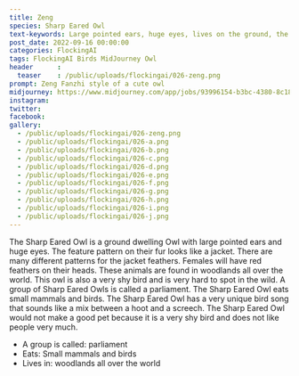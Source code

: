 ```yaml
---
title: Zeng
species: Sharp Eared Owl
text-keywords: Large pointed ears, huge eyes, lives on the ground, the feature pattern looks like a jacket, Many different patterns for the jacket feathers, Fuzzy face feathers, Females will have red feathers on their heads
post_date: 2022-09-16 00:00:00
categories: FlockingAI
tags: FlockingAI Birds MidJourney Owl
header      :
  teaser    : /public/uploads/flockingai/026-zeng.png
prompt: Zeng Fanzhi style of a cute owl
midjourney: https://www.midjourney.com/app/jobs/93996154-b3bc-4380-8c18-fb8017bfb53b
instagram: 
twitter: 
facebook: 
gallery: 
  - /public/uploads/flockingai/026-zeng.png
  - /public/uploads/flockingai/026-a.png
  - /public/uploads/flockingai/026-b.png
  - /public/uploads/flockingai/026-c.png
  - /public/uploads/flockingai/026-d.png
  - /public/uploads/flockingai/026-e.png
  - /public/uploads/flockingai/026-f.png
  - /public/uploads/flockingai/026-g.png
  - /public/uploads/flockingai/026-h.png
  - /public/uploads/flockingai/026-i.png
  - /public/uploads/flockingai/026-j.png
---
```


The Sharp Eared Owl is a ground dwelling Owl with large pointed ears and huge eyes. The feature pattern on their fur looks like a jacket. There are many different patterns for the jacket feathers. Females will have red feathers on their heads. These animals are found in woodlands all over the world. This owl is also a very shy bird and is very hard to spot in the wild. A group of Sharp Eared Owls is called a parliament. The Sharp Eared Owl eats small mammals and birds. The Sharp Eared Owl has a very unique bird song that sounds like a mix between a hoot and a screech. The Sharp Eared Owl would not make a good pet because it is a very shy bird and does not like people very much.

- A group is called: parliament
- Eats: Small mammals and birds
- Lives in: woodlands all over the world

